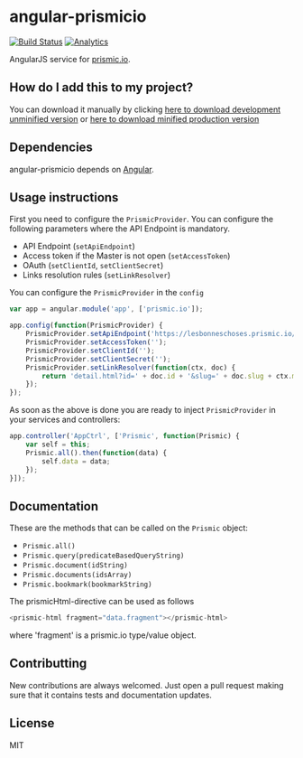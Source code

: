 # angular-prismicio

[![Build Status](https://travis-ci.org/awulder/angular-prismicio.png?branch=master)](https://travis-ci.org/awulder/angular-prismicio) [![Analytics](https://ga-beacon.appspot.com/UA-43175169-2/angular-prismicio/readme)](https://github.com/igrigorik/ga-beacon)

AngularJS service for [prismic.io](http://prismic.io/).

## How do I add this to my project?

You can download it manually by clicking [here to download development unminified version](https://raw.github.com/awulder/angular-prismicio/master/dist/angular-prismicio.js) or [here to download minified production version](https://raw.github.com/awulder/angular-prismicio/master/dist/angular-prismicio.min.js)

## Dependencies

angular-prismicio depends on [Angular](http://angularjs.org/).

## Usage instructions

First you need to configure the `PrismicProvider`. You can configure the following parameters where the API Endpoint is mandatory.

* API Endpoint (`setApiEndpoint`)
* Access token if the Master is not open (`setAccessToken`)
* OAuth (`setClientId`, `setClientSecret`)
* Links resolution rules (`setLinkResolver`)

You can configure the `PrismicProvider` in the `config`
````javascript
var app = angular.module('app', ['prismic.io']);

app.config(function(PrismicProvider) {
    PrismicProvider.setApiEndpoint('https://lesbonneschoses.prismic.io/api');
    PrismicProvider.setAccessToken('');
    PrismicProvider.setClientId('');
    PrismicProvider.setClientSecret('');
    PrismicProvider.setLinkResolver(function(ctx, doc) {
        return 'detail.html?id=' + doc.id + '&slug=' + doc.slug + ctx.maybeRefParam;
    });
});
````

As soon as the above is done you are ready to inject `PrismicProvider` in your services and controllers:
````javascript
app.controller('AppCtrl', ['Prismic', function(Prismic) {
    var self = this;
    Prismic.all().then(function(data) {
        self.data = data;
    });
}]);
````

## Documentation
These are the methods that can be called on the `Prismic` object:
* `Prismic.all()`
* `Prismic.query(predicateBasedQueryString)`
* `Prismic.document(idString)`
* `Prismic.documents(idsArray)`
* `Prismic.bookmark(bookmarkString)`

The prismicHtml-directive can be used as follows
````javascript
<prismic-html fragment="data.fragment"></prismic-html>
````
where 'fragment' is a prismic.io type/value object.

## Contributting
New contributions are always welcomed. Just open a pull request making sure that it contains tests and documentation updates.

## License
MIT
